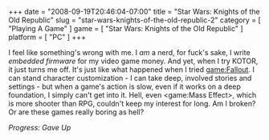 +++
date = "2008-09-19T20:46:04-07:00"
title = "Star Wars: Knights of the Old Republic"
slug = "star-wars-knights-of-the-old-republic-2"
category = [ "Playing A Game" ]
game = [ "Star Wars: Knights of the Old Republic" ]
platform = [ "PC" ]
+++

I feel like something's wrong with me.  I <i>am</i> a nerd, for fuck's sake, I write <i>embedded firmware</i> for my video game money.  And yet, when I try KOTOR, it just turns me off.  It's just like what happened when I tried <game:Fallout>.  I can stand character customization - I can take deep, involved stories and settings - but when a game's action is slow, even if it works on a deep foundation, I simply can't get into it.  Hell, even <game:Mass Effect>, which is more shooter than RPG, couldn't keep my interest for long.  Am I broken?  Or are these games really boring as hell?

<i>Progress: Gave Up</i>